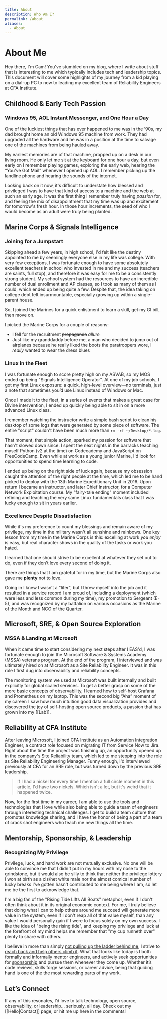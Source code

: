 ```yaml
---
title: About
description: Who Am I?
permalink: /about
aliases:
  - About
---
```


# About Me

Hey there, I'm Cam! You've stumbled on my blog, where I write about stuff that is interesting to me which typically includes tech and leadership topics. This document will cover some highlights of my journey from a kid playing on a dial-up PC to now to leading my excellent team of Reliability Engineers at CFA Institute.

## Childhood & Early Tech Passion

### Windows 95, AOL Instant Messenger, and One Hour a Day

One of the luckiest things that has ever happened to me was in the ’90s, my dad brought home an old Windows 95 machine from work. They had upgraded all the hardware and he was in a position at the time to salvage one of the machines from being hauled away. 

My earliest memories are of that machine, propped up on a desk in our living room. He only let me sit at the keyboard for one hour a day, but even early on I remember playing games, exploring the early web, hearing the “You’ve Got Mail” whenever I opened up AOL. I remember picking up the landline phone and hearing the sounds of the internet. 

Looking back on it now, it's difficult to understate how blessed and privileged I was to have that kind of access to a machine and the web at such an early age. It was the first thing I remember truly having *passion* for, and feeling the mix of disappointment that my time was up and excitement for tomorrow's fresh hour. In those hour increments, the seed of who I would become as an adult were truly being planted. 

## Marine Corps & Signals Intelligence

### Joining for a Jumpstart

Skipping ahead a few years, in high school, I'd felt like the destiny appointed to me by seemingly everyone else in my life was college. With very few exceptions, I was fortunate enough to have some absolutely excellent teachers in school who invested in me and my success (teachers are saints, full stop), and therefore it was easy for me to be a consistently strong student. My school system had the resources to have an incredible number of dual enrollment and AP classes, so I took as many of them as I could, which ended up being quite a few. Despite that, the idea taking on college debt felt insurmountable, especially growing up within a single-parent house. 

So, I joined the Marines for a quick enlistment to learn a skill, get my GI bill, then move on. 

I picked the Marine Corps for a couple of reasons:
- I fell for the recruitment ~~propaganda~~ *allure*
- Just like my granddaddy before me, a man who decided to jump out of airplanes because he really liked the boots the paratroopers wore, I *really* wanted to wear the dress blues

### Linux in the Fleet

I was fortunate enough to score pretty high on my ASVAB, so my MOS ended up being "Signals Intelligence Operator". At one of my job schools, I got my first Linux exposure: a quick, high-level overview—no terminals, just a note that sometimes you’d use Linux instead of Windows or Mac. 

Once I made it to the fleet, in a series of events that makes a great case for Divine intervention, I ended up quickly being able to sit in on a more advanced Linux class.

I remember watching the instructor write a simple bash script to clean his desktop of some logs that were generated by some piece of software. The entire "script" couldn't have been much more than `rm -rf ~/Desktop/*.log`. 

That moment, that simple action, sparked my passion for software that hasn't slowed down since. I spent the next nights in the barracks teaching myself Python (v2 at the time) on Codecademy and JavaScript on FreeCodeCamp. Even while at work as a young junior Marine, I'd look for opportunities to spend time learning to code. 

I ended up being on the right side of luck again, because my obsession caught the attention of the right people at the time, which led me to be hand picked to deploy with the 13th Marine Expeditionary Unit in 2016. Upon return I became an instructor, and later Chief Instructor, for a Computer Network Exploitation course. My "fairy-tale ending" moment included refining and teaching the very same Linux fundamentals class that I was lucky enough to sit in years earlier. 

### Excellence Despite Dissatisfaction

While it's my preference to count my blessings and remain aware of my privilege, my time in the military wasn't all sunshine and rainbows. One key lesson from my time in the Marine Corps is this: excelling at work *you enjoy* is easy, but real character shows in the quality of the tasks or work you hated.

I learned that one should strive to be excellent at whatever they set out to do, even if they don’t love every second of doing it.

There are things that I am grateful for in my time, but the Marine Corps also gave me **plenty** not to love. 

Going in I knew I wasn’t a "lifer", but I threw myself into the job and it resulted in a service record I am proud of, including a deployment (which were less and less common during my time), my promotion to Sergeant (E-5), and was recognized by my battalion on various occasions as the Marine of the Month and NCO of the Quarter.

## Microsoft, SRE, & Open Source Exploration

### MSSA & Landing at Microsoft

When it came time to start considering my next steps after I EAS'd, I was fortunate enough to join the Microsoft Software & Systems Academy (MSSA) veterans program. At the end of the program, I interviewed and was ultimately hired on at Microsoft as a Site Reliability Engineer.  It was in this role I first dug into observability and reliability concepts.

The monitoring system we used at Microsoft was built internally and built explicitly for global scaled services. To get a better grasp on some of the more basic concepts of observability, I learned how to self-host Grafana and Prometheus on my laptop. This was the second big “Aha” moment of my career: I saw how much intuition good data visualization provides and discovered the joy of self-hosting open source products, a passion that has grown into my [[Lab]].

## Reliability at CFA Institute

After leaving Microsoft, I joined CFA Institute as an Automation Integration Engineer, a contract role focused on migrating IT from Service Now to Jira. Right about the time the project was finishing up, an opportunity opened up in the company's Site Reliability team, which led to me stepping into the role as Site Reliability Engineering Manager. Funny enough, I'd interviewed previously at CFA for an SRE role, but was turned down by the previous SRE leadership. 

> If I had a nickel for every time I mention a full circle moment in this article, I'd have two nickels. Which isn't a lot, but it's weird that it happened twice. 

Now, for the first time in my career, I am able to use the tools and technologies that I love while also being able to guide a team of engineers through interesting technical challenges. I get to build a team culture that promotes knowledge sharing, and I have the honor of being a part of a team of crack shot engineers who teach me new things all the time. 

## Mentorship, Sponsorship, & Leadership

### Recognizing My Privilege

Privilege, luck, and hard work are not mutually exclusive. No one will be able to convince me that I didn't put in my hours with my nose to the grindstone, but it would also be silly to think that neither the privilege lottery I won at birth as a cis/het white male nor the almost comical number of lucky breaks I've gotten hasn't contributed to me being where I am, so let me be the first to acknowledge that.

I'm a big fan of the "Rising Tide Lifts All Boats" metaphor, even if I don't often think about it in its original economic context. For me, I truly believe that doing what I can to help others around me succeed will generate more value in the system, even if I don't reap all of that value myself, than any value I would personally gain if I were to focus solely on my own success. I like the idea of "being the rising tide", and keeping my privilege and luck at the forefront of my mind helps me remember that "my cup runneth over" plenty to share with others.

I believe in more than simply [not pulling up the ladder behind me](https://www.lesswrong.com/posts/k2kzawX5L3Z7aGbov/on-not-pulling-the-ladder-up-behind-you), I strive to [reach back and help others climb it](https://www.yesandyes.org/2018/02/pull-people-up-the-ladder.html). What that looks like today is I both formally and informally mentor engineers, and actively seek opportunities for [sponsorship](https://larahogan.me/blog/what-sponsorship-looks-like/) and pursue them whenever they come up. Whether it’s code reviews, skills forge sessions, or career advice, being that guiding hand is one of the the most rewarding parts of my work.

## Let’s Connect

If any of this resonates, I’d love to talk technology, open source, observability, or leadership... seriously, all day.  Check out my [[Hello|Contact]] page, or hit me up here in the comments!